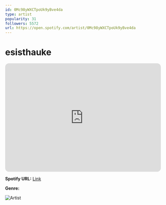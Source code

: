 ```yaml
---
id: 0Mc98yWXCTpoUk9yBve4da
type: artist
popularity: 31
followers: 5572
url: https://open.spotify.com/artist/0Mc98yWXCTpoUk9yBve4da
---
```

# esisthauke

<iframe style="border-radius:12px" src="https://open.spotify.com/embed/artist/0Mc98yWXCTpoUk9yBve4da" width="100%" height="352" frameBorder="0" allowfullscreen="" allow="autoplay; clipboard-write; encrypted-media; fullscreen; picture-in-picture" loading="lazy"></iframe>

**Spotify URL:** [Link](https://open.spotify.com/artist/0Mc98yWXCTpoUk9yBve4da)

**Genre:** 

![Artist](https://i.scdn.co/image/ab6761610000e5eb852dd146a26d2af4be72caae)
